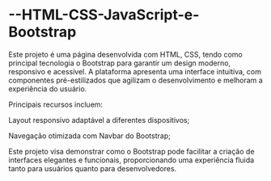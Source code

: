 # --HTML-CSS-JavaScript-e-Bootstrap
Este projeto é uma página desenvolvida com HTML, CSS, tendo como principal tecnologia o Bootstrap para garantir um design moderno, responsivo e acessível. A plataforma apresenta uma interface intuitiva, com componentes pré-estilizados que agilizam o desenvolvimento e melhoram a experiência do usuário.

Principais recursos incluem:

Layout responsivo adaptável a diferentes dispositivos;

Navegação otimizada com Navbar do Bootstrap;


Este projeto visa demonstrar como o Bootstrap pode facilitar a criação de interfaces elegantes e funcionais, proporcionando uma experiência fluida tanto para usuários quanto para desenvolvedores.
